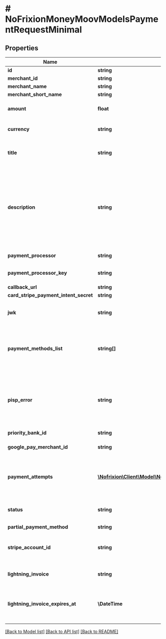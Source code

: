 # # NoFrixionMoneyMoovModelsPaymentRequestMinimal

## Properties

Name | Type | Description | Notes
------------ | ------------- | ------------- | -------------
**id** | **string** |  | [optional]
**merchant_id** | **string** |  | [optional]
**merchant_name** | **string** |  | [optional]
**merchant_short_name** | **string** |  | [optional]
**amount** | **float** | The amount of money to request. | [optional]
**currency** | **string** | The currency of the request. | [optional]
**title** | **string** | The title of the payment request. | [optional]
**description** | **string** | An optional description for the payment request. If set this field will appear  on the transaction record for some card processors. | [optional]
**payment_processor** | **string** | The card processor | [optional]
**payment_processor_key** | **string** | The card processors public key | [optional]
**callback_url** | **string** |  | [optional]
**card_stripe_payment_intent_secret** | **string** |  | [optional]
**jwk** | **string** | The jwk containing the public key | [optional]
**payment_methods_list** | **string[]** | The payment methods that the payment request supports. | [optional]
**pisp_error** | **string** | This is the error returned from the bank which is recorded in payment request events. | [optional]
**priority_bank_id** | **string** |  | [optional]
**google_pay_merchant_id** | **string** | Merchant ID from Google Pay | [optional]
**payment_attempts** | [**\Nofrixion\Client\Model\NoFrixionMoneyMoovModelsPaymentRequestPaymentAttempt[]**](NoFrixionMoneyMoovModelsPaymentRequestPaymentAttempt.md) | The payment attempts for this payment request. | [optional]
**status** | **string** | The status of the payment request. | [optional]
**partial_payment_method** | **string** |  | [optional]
**stripe_account_id** | **string** | Account ID of connected customers in Stripe | [optional]
**lightning_invoice** | **string** | Lightning invoice ID, if any. | [optional]
**lightning_invoice_expires_at** | **\DateTime** | Date and time of expiration of the lightning invoice. | [optional]

[[Back to Model list]](../../README.md#models) [[Back to API list]](../../README.md#endpoints) [[Back to README]](../../README.md)
